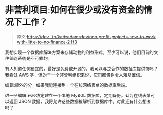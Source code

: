# 非营利项目:如何在很少或没有资金的情况下工作？

> 原文:[https://dev . to/katieadamsdev/non-profit-projects-how-to-work with-little-to-no-finance-2 H3](https://dev.to/katieadamsdev/non-profit-projects-how-to-work-with-little-to-no-finance-2h3)

我想实现一个数据库解决方案来存储动物的利益形式。至少可以说，他们目前的文件筛选系统是不可靠的。

有人知道任何便宜的，最好是免费或开源的，我可以与之合作的数据库提供商吗？我看过 AWS 等，但对于一个非营利组织来说，它们都贵得令人难以置信。

编辑:额外的分，如果我能连接到一个在线网络表单的数据库后端。

进一步编辑:已经决定建立一个本地 MySQL 数据库，定期备份。认为在线表单可以返回 JSON 数据，我将允许这些数据被解析到数据库中。对此还有什么想法吗？